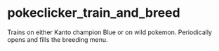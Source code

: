 # pokeclicker_train_and_breed
Trains on either Kanto champion Blue or on wild pokemon. Periodically opens and fills the breeding menu.
